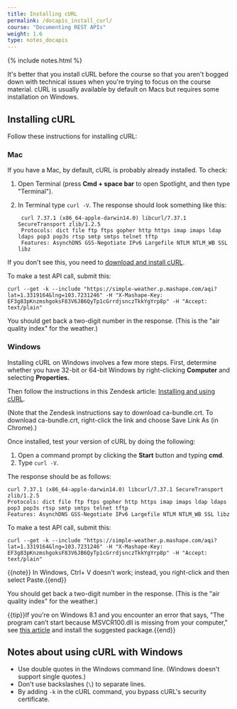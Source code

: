 ```yaml
---
title: Installing cURL
permalink: /docapis_install_curl/
course: "Documenting REST APIs"
weight: 1.6
type: notes_docapis
---
```

{% include notes.html %}

It's better that you install cURL before the course so that you aren't bogged down with technical issues when you're trying to focus on the course material. cURL is usually available by default on Macs but requires some installation on Windows.

## Installing cURL

Follow these instructions for installing cURL:

### Mac
If you have a Mac, by default, cURL is probably already installed. To check:

1. Open Terminal (press **Cmd + space bar** to open Spotlight, and then type "Terminal").
2. In Terminal type `curl -V`. The response should look something like this:

   ```
    curl 7.37.1 (x86_64-apple-darwin14.0) libcurl/7.37.1 SecureTransport zlib/1.2.5
    Protocols: dict file ftp ftps gopher http https imap imaps ldap ldaps pop3 pop3s rtsp smtp smtps telnet tftp
    Features: AsynchDNS GSS-Negotiate IPv6 Largefile NTLM NTLM_WB SSL libz
   ```

If you don't see this, you need to [download and install cURL](http://curl.haxx.se/).

To make a test API call, submit this:

```
curl --get -k --include "https://simple-weather.p.mashape.com/aqi?lat=1.3319164&lng=103.7231246" -H "X-Mashape-Key: EF3g83pKnzmshgoksF83V6JB6QyTp1cGrrdjsnczTkkYgYrp8p" -H "Accept: text/plain"
```

You should get back a two-digit number in the response. (This is the "air quality index" for the weather.)

### Windows

Installing cURL on Windows involves a few more steps. First, determine whether you have 32-bit or 64-bit Windows by right-clicking **Computer** and selecting **Properties.**

Then follow the instructions in this Zendesk article: [Installing and using cURL](https://support.zendesk.com/hc/en-us/articles/203691436-Installing-and-using-cURL#install).

(Note that the Zendesk instructions say to download ca-bundle.crt. To download ca-bundle.crt, right-click the link and choose Save Link As (in Chrome).)

Once installed, test your version of cURL by doing the following:

1. Open a command prompt by clicking the **Start** button and typing **cmd**.
2. Type `curl -V`.

The response should be as follows:

```
curl 7.37.1 (x86_64-apple-darwin14.0) libcurl/7.37.1 SecureTransport zlib/1.2.5
Protocols: dict file ftp ftps gopher http https imap imaps ldap ldaps pop3 pop3s rtsp smtp smtps telnet tftp
Features: AsynchDNS GSS-Negotiate IPv6 Largefile NTLM NTLM_WB SSL libz
```

To make a test API call, submit this:

```
curl --get -k --include "https://simple-weather.p.mashape.com/aqi?lat=1.3319164&lng=103.7231246" -H "X-Mashape-Key: EF3g83pKnzmshgoksF83V6JB6QyTp1cGrrdjsnczTkkYgYrp8p" -H "Accept: text/plain"
```

{{note}} In Windows, Ctrl+ V doesn't work; instead, you right-click and then select Paste.{{end}}

You should get back a two-digit number in the response. (This is the "air quality index" for the weather.)

{{tip}}If you're on Windows 8.1 and you encounter an error that says, "The program can’t start because MSVCR100.dll is missing from your computer," see <a href="http://www.faqforge.com/windows/fix-the-program-cant-start-because-msvcr100-dll-is-missing-from-your-computer-error-on-windows/">this article</a> and install the suggested package.{{end}}

## Notes about using cURL with Windows

* Use double quotes in the Windows command line. (Windows doesn't support single quotes.)
* Don't use backslashes (`\`) to separate lines.
* By adding `-k` in the cURL command, you bypass cURL's security certificate. 


